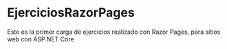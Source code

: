 # EjerciciosRazorPages
Este es la primer carga de ejercicios realizado con Razor Pages, para sitios web con ASP.NET Core
